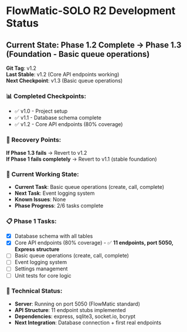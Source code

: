 # FlowMatic-SOLO R2 Development Status

## Current State: Phase 1.2 Complete → Phase 1.3 (Foundation - Basic queue operations)
**Git Tag**: v1.2  
**Last Stable**: v1.2 (Core API endpoints working)  
**Next Checkpoint**: v1.3 (Basic queue operations)

### 📊 Completed Checkpoints:
- ✅ v1.0 - Project setup
- ✅ v1.1 - Database schema complete  
- ✅ v1.2 - Core API endpoints (80% coverage)

### 🚨 Recovery Points:
**If Phase 1.3 fails** → Revert to v1.2  
**If Phase 1 fails completely** → Revert to v1.1 (stable foundation)

### 🎯 Current Working State:
- **Current Task**: Basic queue operations (create, call, complete)
- **Next Task**: Event logging system
- **Known Issues**: None
- **Phase Progress**: 2/6 tasks complete

### 📋 Phase 1 Tasks:
- [x] Database schema with all tables
- [x] Core API endpoints (80% coverage) - ✅ **11 endpoints, port 5050, Express structure**
- [ ] Basic queue operations (create, call, complete)
- [ ] Event logging system
- [ ] Settings management
- [ ] Unit tests for core logic

### 🔧 Technical Status:
- **Server**: Running on port 5050 (FlowMatic standard)
- **API Structure**: 11 endpoint stubs implemented
- **Dependencies**: express, sqlite3, socket.io, bcrypt
- **Next Integration**: Database connection + first real endpoints